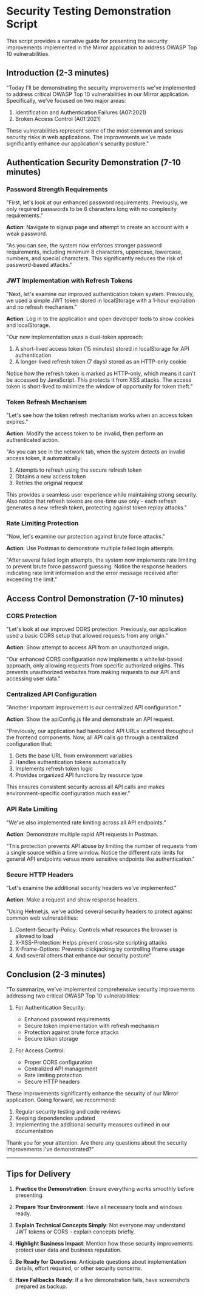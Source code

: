 # Security Testing Demonstration Script

This script provides a narrative guide for presenting the security improvements implemented in the Mirror application to address OWASP Top 10 vulnerabilities.

## Introduction (2-3 minutes)

"Today I'll be demonstrating the security improvements we've implemented to address critical OWASP Top 10 vulnerabilities in our Mirror application. Specifically, we've focused on two major areas:

1. Identification and Authentication Failures (A07:2021)
2. Broken Access Control (A01:2021)

These vulnerabilities represent some of the most common and serious security risks in web applications. The improvements we've made significantly enhance our application's security posture."

## Authentication Security Demonstration (7-10 minutes)

### Password Strength Requirements

"First, let's look at our enhanced password requirements. Previously, we only required passwords to be 6 characters long with no complexity requirements."

**Action**: Navigate to signup page and attempt to create an account with a weak password.

"As you can see, the system now enforces stronger password requirements, including minimum 8 characters, uppercase, lowercase, numbers, and special characters. This significantly reduces the risk of password-based attacks."

### JWT Implementation with Refresh Tokens

"Next, let's examine our improved authentication token system. Previously, we used a simple JWT token stored in localStorage with a 1-hour expiration and no refresh mechanism."

**Action**: Log in to the application and open developer tools to show cookies and localStorage.

"Our new implementation uses a dual-token approach:
1. A short-lived access token (15 minutes) stored in localStorage for API authentication
2. A longer-lived refresh token (7 days) stored as an HTTP-only cookie

Notice how the refresh token is marked as HTTP-only, which means it can't be accessed by JavaScript. This protects it from XSS attacks. The access token is short-lived to minimize the window of opportunity for token theft."

### Token Refresh Mechanism

"Let's see how the token refresh mechanism works when an access token expires."

**Action**: Modify the access token to be invalid, then perform an authenticated action.

"As you can see in the network tab, when the system detects an invalid access token, it automatically:
1. Attempts to refresh using the secure refresh token
2. Obtains a new access token
3. Retries the original request

This provides a seamless user experience while maintaining strong security. Also notice that refresh tokens are one-time use only - each refresh generates a new refresh token, protecting against token replay attacks."

### Rate Limiting Protection

"Now, let's examine our protection against brute force attacks."

**Action**: Use Postman to demonstrate multiple failed login attempts.

"After several failed login attempts, the system now implements rate limiting to prevent brute force password guessing. Notice the response headers indicating rate limit information and the error message received after exceeding the limit."

## Access Control Demonstration (7-10 minutes)

### CORS Protection

"Let's look at our improved CORS protection. Previously, our application used a basic CORS setup that allowed requests from any origin."

**Action**: Show attempt to access API from an unauthorized origin.

"Our enhanced CORS configuration now implements a whitelist-based approach, only allowing requests from specific authorized origins. This prevents unauthorized websites from making requests to our API and accessing user data."

### Centralized API Configuration

"Another important improvement is our centralized API configuration."

**Action**: Show the apiConfig.js file and demonstrate an API request.

"Previously, our application had hardcoded API URLs scattered throughout the frontend components. Now, all API calls go through a centralized configuration that:
1. Gets the base URL from environment variables
2. Handles authentication tokens automatically
3. Implements refresh token logic
4. Provides organized API functions by resource type

This ensures consistent security across all API calls and makes environment-specific configuration much easier."

### API Rate Limiting

"We've also implemented rate limiting across all API endpoints."

**Action**: Demonstrate multiple rapid API requests in Postman.

"This protection prevents API abuse by limiting the number of requests from a single source within a time window. Notice the different rate limits for general API endpoints versus more sensitive endpoints like authentication."

### Secure HTTP Headers

"Let's examine the additional security headers we've implemented."

**Action**: Make a request and show response headers.

"Using Helmet.js, we've added several security headers to protect against common web vulnerabilities:
1. Content-Security-Policy: Controls what resources the browser is allowed to load
2. X-XSS-Protection: Helps prevent cross-site scripting attacks
3. X-Frame-Options: Prevents clickjacking by controlling iframe usage
4. And several others that enhance our security posture"

## Conclusion (2-3 minutes)

"To summarize, we've implemented comprehensive security improvements addressing two critical OWASP Top 10 vulnerabilities:

1. For Authentication Security:
   - Enhanced password requirements
   - Secure token implementation with refresh mechanism
   - Protection against brute force attacks
   - Secure token storage

2. For Access Control:
   - Proper CORS configuration
   - Centralized API management
   - Rate limiting protection
   - Secure HTTP headers

These improvements significantly enhance the security of our Mirror application. Going forward, we recommend:
1. Regular security testing and code reviews
2. Keeping dependencies updated
3. Implementing the additional security measures outlined in our documentation

Thank you for your attention. Are there any questions about the security improvements I've demonstrated?"

---

## Tips for Delivery

1. **Practice the Demonstration**: Ensure everything works smoothly before presenting.

2. **Prepare Your Environment**: Have all necessary tools and windows ready.

3. **Explain Technical Concepts Simply**: Not everyone may understand JWT tokens or CORS - explain concepts briefly.

4. **Highlight Business Impact**: Mention how these security improvements protect user data and business reputation.

5. **Be Ready for Questions**: Anticipate questions about implementation details, effort required, or other security concerns.

6. **Have Fallbacks Ready**: If a live demonstration fails, have screenshots prepared as backup.